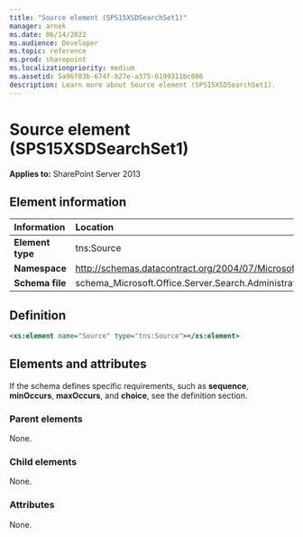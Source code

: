 ```yaml
---
title: "Source element (SPS15XSDSearchSet1)"
manager: arnek
ms.date: 06/14/2022
ms.audience: Developer
ms.topic: reference
ms.prod: sharepoint
ms.localizationpriority: medium
ms.assetid: 5a96f03b-674f-b27e-a375-6199311bc086
description: Learn more about Source element (SPS15XSDSearchSet1).
---
```


# Source element (SPS15XSDSearchSet1)

**Applies to:** SharePoint Server 2013
  
## Element information

|Information|Location|
|:-----|:-----|
|**Element type**  |tns:Source  |
|**Namespace**  |http://schemas.datacontract.org/2004/07/Microsoft.Office.Server.Search.Administration.Query   |
|**Schema file**  |schema_Microsoft.Office.Server.Search.Administration.Query.xsd  |
   
## Definition

```XML
<xs:element name="Source" type="tns:Source"></xs:element>

```

## Elements and attributes

If the schema defines specific requirements, such as **sequence**, **minOccurs**, **maxOccurs**, and **choice**, see the definition section. 
  
### Parent elements

None.
  
### Child elements

None.
  
### Attributes

None.
  

